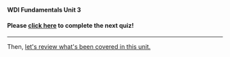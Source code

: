 **WDI Fundamentals Unit 3**

#### Please [click here]() to complete the next quiz!

---

Then, [let's review what's been covered in this unit.](10_cheatsheet.md)
